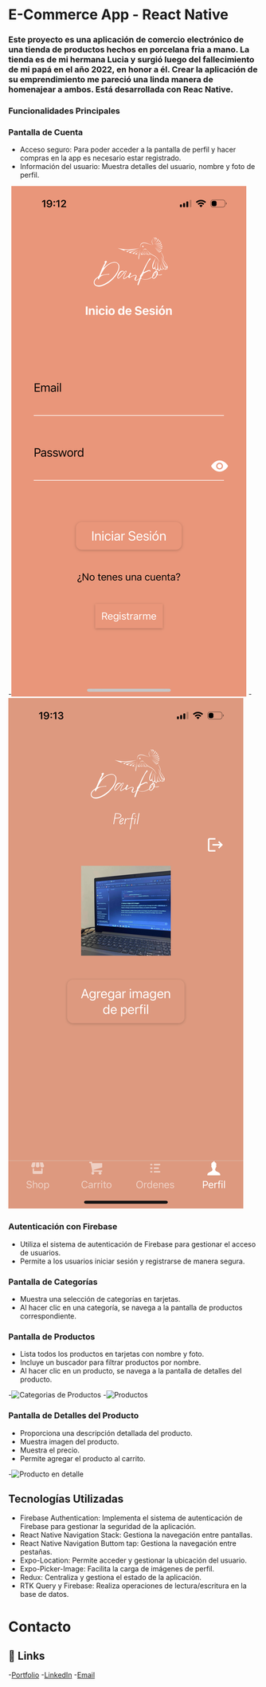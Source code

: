 # E-Commerce App - React Native

### Este proyecto es una aplicación de comercio electrónico de una tienda de productos hechos en porcelana fria a mano. La tienda es de mi hermana Lucia y surgió luego del fallecimiento de mi papá en el año 2022, en honor a él. Crear la aplicación de su emprendimiento me pareció una linda manera de homenajear a ambos. Está desarrollada con Reac Native.

### Funcionalidades Principales

### Pantalla de Cuenta
- Acceso seguro: Para poder acceder a la pantalla de perfil y hacer compras en la app es necesario estar registrado.
- Información del usuario: Muestra detalles del usuario, nombre y foto de perfil.

-![Inicio de Sesión](/assets/img/dankoSesion.PNG)
-![Perfil](/assets/img/dankoPerfil.PNG)


### Autenticación con Firebase

- Utiliza el sistema de autenticación de Firebase para gestionar el acceso de usuarios.
- Permite a los usuarios iniciar sesión y registrarse de manera segura.

### Pantalla de Categorías

- Muestra una selección de categorías en tarjetas.
- Al hacer clic en una categoría, se navega a la pantalla de productos correspondiente.


### Pantalla de Productos

- Lista todos los productos en tarjetas con nombre y foto.
- Incluye un buscador para filtrar productos por nombre.
- Al hacer clic en un producto, se navega a la pantalla de detalles del producto.

-![Categorias de Productos](../danko/assets/img/dankoCategorias.PNG)
-![Productos](../danko/assets/img/dankoProductos.PNG)

### Pantalla de Detalles del Producto

- Proporciona una descripción detallada del producto.
- Muestra imagen del producto.
- Muestra el precio.
- Permite agregar el producto al carrito.

-![Producto en detalle](../danko/assets/img/dankoProductosDetail.PNG)

## Tecnologías Utilizadas

- Firebase Authentication: Implementa el sistema de autenticación de Firebase para gestionar la seguridad de la aplicación.
- React Native Navigation Stack: Gestiona la navegación entre pantallas.
- React Native Navigation Buttom tap: Gestiona la navegación entre pestañas.
- Expo-Location: Permite acceder y gestionar la ubicación del usuario.
- Expo-Picker-Image: Facilita la carga de imágenes de perfil.
- Redux: Centraliza y gestiona el estado de la aplicación.
- RTK Query y Firebase: Realiza operaciones de lectura/escritura en la base de datos.

# Contacto

## 🔗 Links
-[Portfolio](https://verostrizinec.github.io)
-[LinkedIn](https://linkedin.com/in/veronica-stri)
-[Email](mailto:verostrizinec@gmail.com)



